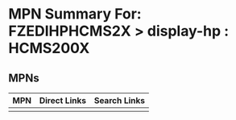 



# MPN Summary For: FZEDIHPHCMS2X > display-hp : HCMS200X

## MPNs
  

|MPN|Direct Links|Search Links|
| :--- | :--- | :--- |
||||
